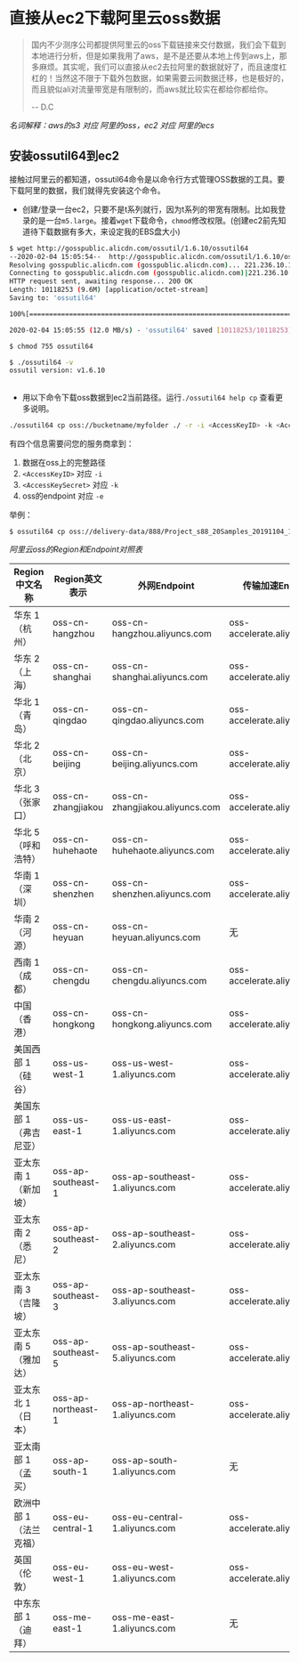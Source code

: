 # 直接从ec2下载阿里云oss数据

> 国内不少测序公司都提供阿里云的oss下载链接来交付数据，我们会下载到本地进行分析，但是如果我用了aws，是不是还要从本地上传到aws上，那多麻烦。其实呢，我们可以直接从ec2去拉阿里的数据就好了，而且速度杠杠的！当然这不限于下载外包数据，如果需要云间数据迁移，也是极好的，而且貌似ali对流量带宽是有限制的，而aws就比较实在都给你都给你。
>
> -- D.C

_名词解释：aws的s3 对应 阿里的oss，ec2 对应 阿里的ecs_

## 安装ossutil64到ec2

接触过阿里云的都知道，ossutil64命令是以命令行方式管理OSS数据的工具。要下载阿里的数据，我们就得先安装这个命令。

- 创建/登录一台ec2，只要不是t系列就行，因为t系列的带宽有限制。比如我登录的是一台`m5.large`。接着`wget`下载命令，`chmod`修改权限。(创建ec2前先知道待下载数据有多大，来设定我的EBS盘大小)

```bash
$ wget http://gosspublic.alicdn.com/ossutil/1.6.10/ossutil64
--2020-02-04 15:05:54--  http://gosspublic.alicdn.com/ossutil/1.6.10/ossutil64
Resolving gosspublic.alicdn.com (gosspublic.alicdn.com)... 221.236.10.175, 117.34.40.113, 118.112.19.115, ...
Connecting to gosspublic.alicdn.com (gosspublic.alicdn.com)|221.236.10.175|:80... connected.
HTTP request sent, awaiting response... 200 OK
Length: 10118253 (9.6M) [application/octet-stream]
Saving to: 'ossutil64'

100%[====================================================================================================================>] 10,118,253  12.0MB/s   in 0.8s

2020-02-04 15:05:55 (12.0 MB/s) - 'ossutil64' saved [10118253/10118253]

$ chmod 755 ossutil64

$ ./ossutil64 -v
ossutil version: v1.6.10
```

##

- 用以下命令下载oss数据到ec2当前路径。运行`./ossutil64 help cp` 查看更多说明。

```bash
./ossutil64 cp oss://bucketname/myfolder ./ -r -i <AccessKeyID> -k <AccessKeySecret> -e http://oss-cn-shanghai.aliyuncs.com
```

有四个信息需要问您的服务商拿到：

1. 数据在oss上的完整路径
2. `<AccessKeyID>` 对应 `-i`
3. `<AccessKeySecret>` 对应 `-k`
4. oss的endpoint 对应 `-e`


举例：

```bash
$ ossutil64 cp oss://delivery-data/888/Project_s88_20Samples_20191104_123456 ./ -r -i ABCDEFG123456 -k 1a2b3c4d5e6fABCDE -e http://oss-cn-shanghai.aliyuncs.com
```

_阿里云oss的Region和Endpoint对照表_

|Region中文名称|Region英文表示|外网Endpoint|传输加速Endpoint|ECS访问的内网Endpoint|支持HTTPS|
|-------------|-------------|-------------|-------------|-------------|-------------|
|华东 1（杭州）|oss-cn-hangzhou|oss-cn-hangzhou.aliyuncs.com|oss-accelerate.aliyuncs.com|oss-cn-hangzhou-internal.aliyuncs.com|是|
|华东 2（上海）|oss-cn-shanghai|oss-cn-shanghai.aliyuncs.com|oss-accelerate.aliyuncs.com|oss-cn-shanghai-internal.aliyuncs.com|是|
|华北 1（青岛）|oss-cn-qingdao|oss-cn-qingdao.aliyuncs.com|oss-accelerate.aliyuncs.com|oss-cn-qingdao-internal.aliyuncs.com|是|
|华北 2（北京）|oss-cn-beijing|oss-cn-beijing.aliyuncs.com|oss-accelerate.aliyuncs.com|oss-cn-beijing-internal.aliyuncs.com|是|
|华北 3（张家口）|oss-cn-zhangjiakou|oss-cn-zhangjiakou.aliyuncs.com|oss-accelerate.aliyuncs.com|oss-cn-zhangjiakou-internal.aliyuncs.com|是|
|华北 5（呼和浩特）|oss-cn-huhehaote|oss-cn-huhehaote.aliyuncs.com|oss-accelerate.aliyuncs.com|oss-cn-huhehaote-internal.aliyuncs.com|是|
|华南 1（深圳）|oss-cn-shenzhen|oss-cn-shenzhen.aliyuncs.com|oss-accelerate.aliyuncs.com|oss-cn-shenzhen-internal.aliyuncs.com|是|
|华南 2（河源）|oss-cn-heyuan|oss-cn-heyuan.aliyuncs.com|无|oss-cn-heyuan-internal.aliyuncs.com|是|
|西南 1（成都）|oss-cn-chengdu|oss-cn-chengdu.aliyuncs.com|oss-accelerate.aliyuncs.com|oss-cn-chengdu-internal.aliyuncs.com|是|
|中国（香港）|oss-cn-hongkong|oss-cn-hongkong.aliyuncs.com|oss-accelerate.aliyuncs.com|oss-cn-hongkong-internal.aliyuncs.com|是|
|美国西部 1 （硅谷）|oss-us-west-1|oss-us-west-1.aliyuncs.com|oss-accelerate.aliyuncs.com|oss-us-west-1-internal.aliyuncs.com|是|
|美国东部 1 （弗吉尼亚）|oss-us-east-1|oss-us-east-1.aliyuncs.com|oss-accelerate.aliyuncs.com|oss-us-east-1-internal.aliyuncs.com|是|
|亚太东南 1 （新加坡）|oss-ap-southeast-1|oss-ap-southeast-1.aliyuncs.com|oss-accelerate.aliyuncs.com|oss-ap-southeast-1-internal.aliyuncs.com|是|
|亚太东南 2 （悉尼）|oss-ap-southeast-2|oss-ap-southeast-2.aliyuncs.com|oss-accelerate.aliyuncs.com|oss-ap-southeast-2-internal.aliyuncs.com|是|
|亚太东南 3 （吉隆坡）|oss-ap-southeast-3|oss-ap-southeast-3.aliyuncs.com|oss-accelerate.aliyuncs.com|oss-ap-southeast-3-internal.aliyuncs.com|是|
|亚太东南 5 （雅加达）|oss-ap-southeast-5|oss-ap-southeast-5.aliyuncs.com|oss-accelerate.aliyuncs.com|oss-ap-southeast-5-internal.aliyuncs.com|是|
|亚太东北 1 （日本）|oss-ap-northeast-1|oss-ap-northeast-1.aliyuncs.com|oss-accelerate.aliyuncs.com|oss-ap-northeast-1-internal.aliyuncs.com|是|
亚太南部 1 （孟买）|oss-ap-south-1|oss-ap-south-1.aliyuncs.com|无|oss-ap-south-1-internal.aliyuncs.com|是|
|欧洲中部 1 （法兰克福）|oss-eu-central-1|oss-eu-central-1.aliyuncs.com|oss-accelerate.aliyuncs.com|oss-eu-central-1-internal.aliyuncs.com|是|
|英国（伦敦）|oss-eu-west-1|oss-eu-west-1.aliyuncs.com|oss-accelerate.aliyuncs.com|oss-eu-west-1-internal.aliyuncs.com|是|
|中东东部 1 （迪拜）|oss-me-east-1|oss-me-east-1.aliyuncs.com|无|oss-me-east-1-internal.aliyuncs.com|是|
